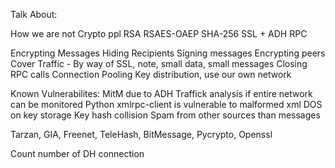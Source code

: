 Talk About:

How we are not Crypto ppl
RSA
RSAES-OAEP
SHA-256
SSL + ADH
RPC

Encrypting Messages
Hiding Recipients
Signing messages
Encrypting peers
Cover Traffic - By way of SSL, note, small data, small messages
Closing RPC calls
Connection Pooling
Key distribution, use our own network

Known Vulnerabilites:
MitM due to ADH
Traffick analysis if entire network can be monitored
Python xmlrpc-client is vulnerable to malformed xml
DOS on key storage
Key hash collision
Spam from other sources than messages



Tarzan, GIA, Freenet, TeleHash, BitMessage, Pycrypto, Openssl

Count number of DH connection